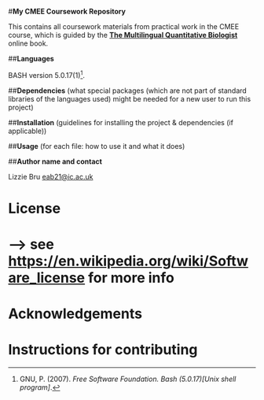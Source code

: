 #**My CMEE Coursework Repository**

This contains all coursework materials from practical work in the CMEE course, which is guided by the [**The Multilingual Quantitative Biologist**](https://mhasoba.github.io/TheMulQuaBio/intro.html) online book.

##**Languages**

BASH version 5.0.17(1)[^1].
[^1]: GNU, P. (2007). *Free Software Foundation. Bash (5.0.17)[Unix shell program]*.


##**Dependencies** (what special packages (which are not part of standard libraries of the languages used) might be needed for a new user to run this project)


##**Installation** (guidelines for installing the project & dependencies (if applicable))


##**Usage** (for each file: how to use it and what it does)


##**Author name and contact**

Lizzie Bru
eab21@ic.ac.uk

# License

# --> see https://en.wikipedia.org/wiki/Software_license for more info

# Acknowledgements

# Instructions for contributing